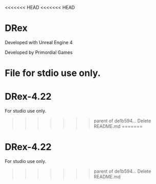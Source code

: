 <<<<<<< HEAD
<<<<<<< HEAD
# DRex

Developed with Unreal Engine 4

Developed by Primordial Games

File for stdio use only.
=======
# DRex-4.22

For studio use only.
>>>>>>> parent of de1b594... Delete README.md
=======
# DRex-4.22

For studio use only.
>>>>>>> parent of de1b594... Delete README.md
